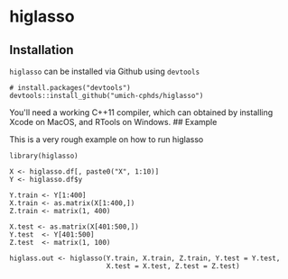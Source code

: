 higlasso
========

Installation
------------

`higlasso` can be installed via Github using `devtools`

    # install.packages("devtools")
    devtools::install_github("umich-cphds/higlasso")

You'll need a working C++11 compiler, which can obtained by installing
Xcode on MacOS, and RTools on Windows. \#\# Example

This is a very rough example on how to run higlasso

    library(higlasso)

    X <- higlasso.df[, paste0("X", 1:10)]
    Y <- higlasso.df$y

    Y.train <- Y[1:400]
    X.train <- as.matrix(X[1:400,])
    Z.train <- matrix(1, 400)

    X.test <- as.matrix(X[401:500,])
    Y.test  <- Y[401:500]
    Z.test  <- matrix(1, 100)

    higlass.out <- higlasso(Y.train, X.train, Z.train, Y.test = Y.test,
                            X.test = X.test, Z.test = Z.test)
